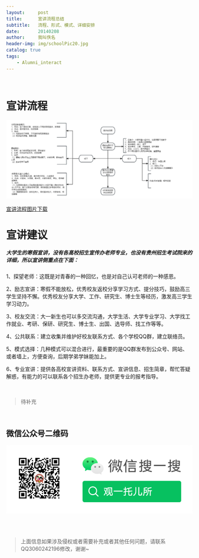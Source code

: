```yaml
---
layout:     post
title:      宣讲流程总结
subtitle:   流程、形式、模式、详细安排
date:       20140208
author:     我叫佚名
header-img: img/schoolPic20.jpg
catalog: true
tags:
    - Alumni_interact
---
```


<br/> 

# 宣讲流程

<div>
<img src="/img/preach_process.png" style = "width = 1136px;height = 568px;object-fit:contain;" alt="宣讲流程" align=center />
<br/> <br/> 
<a href="/img/preach_process.png" target="_blank">宣讲流程图片下载</a>
</div>

# 宣讲建议


##### 大学生的寒假宣讲，没有各高校招生宣传办老师专业，也没有贵州招生考试院来的详细，所以宣讲侧重点在下面：<br/> 
1、探望老师：这既是对青春的一种回忆，也是对自己认可老师的一种感恩。<br/> 

2、励志宣讲：寒假不能放松，优秀校友返校分享学习方式、提分技巧，鼓励高三学生坚持不懈。优秀校友分享大学、工作、研究生、博士生等经历，激发高三学生学习动力。<br/> 

3、校友交流：大一新生也可以多交流沟通，大学生活、大学专业学习、大学找工作就业、考研、保研、研究生、博士生、出国、选导师、找工作等等。<br/> 

4、公共联系：建立收集并维护好校友联系方式、各个学校QQ群，建立联络员。<br/> 

5、模式选择：几种模式可以混合进行，最重要的是QQ群发布到公众号、网站、或者墙上，方便查询，后期学弟学妹能加上。<br/> 

6、专业宣讲：提供各高校宣讲资料、联系方式、宣讲信息、招生简章，帮忙答疑解惑，有能力的可以联系各个招生办老师，提供更专业的报考指导。<br/> <br/> <br/> 


>待补充


<br/> 

## 微信公众号二维码

![公众号图片](/img/Gzh_account.png)

<br/> <br/> 
>上面信息如果涉及侵权或者需要补充或者其他任何问题，请联系QQ3060242196修改，谢谢~
